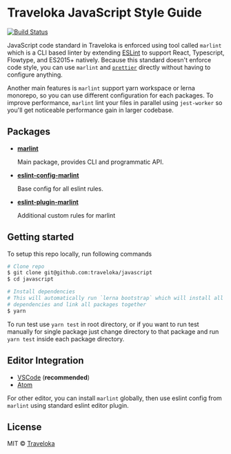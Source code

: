 # Traveloka JavaScript Style Guide

[![Build Status](https://travis-ci.org/traveloka/javascript.svg?branch=master)](https://travis-ci.org/traveloka/javascript)

JavaScript code standard in Traveloka is enforced using tool called `marlint` which is a CLI based linter by extending [ESLint](http://eslint.org/) to support React, Typescript, Flowtype, and ES2015+ natively. Because this standard doesn't enforce code style, you can use `marlint` and [`prettier`](https://github.com/prettier/prettier) directly without having to configure anything.

Another main features is `marlint` support yarn workspace or lerna monorepo, so you can use different configuration for each packages. To improve performance, `marlint` lint your files in parallel using `jest-worker` so you'll get noticeable performance gain in larger codebase.

## Packages

- **[marlint](packages/marlint)**

  Main package, provides CLI and programmatic API.

- **[eslint-config-marlint](packages/eslint-config-marlint)**

  Base config for all eslint rules.

- **[eslint-plugin-marlint](packages/eslint-plugin-marlint)**

  Additional custom rules for marlint

## Getting started

To setup this repo locally, run following commands

```sh
# Clone repo
$ git clone git@github.com:traveloka/javascript
$ cd javascript

# Install dependencies
# This will automatically run `lerna bootstrap` which will install all package
# dependencies and link all packages together
$ yarn
```

To run test use `yarn test` in root directory, or if you want to run test manually
for single package just change directory to that package and run `yarn test` inside
each package directory.

## Editor Integration

- [VSCode](https://github.com/traveloka/vscode-marlint) (**recommended**)
- [Atom](https://github.com/traveloka/atom-linter-marlint)

For other editor, you can install `marlint` globally, then use eslint config from `marlint` using standard eslint editor plugin.

## License

MIT © [Traveloka](https://www.traveloka.com)
